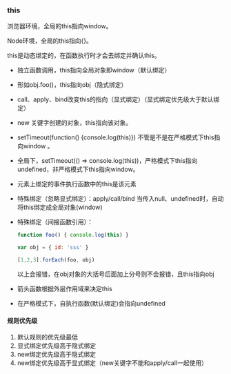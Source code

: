 ### this

浏览器环境，全局的this指向window。

Node环境，全局的this指向{}。

this是动态绑定的，在函数执行时才会去绑定并确认this。

- 独立函数调用，this指向全局对象即window（默认绑定）

- 形如obj.foo()，this指向obj（隐式绑定）

- call、apply、bind改变this的指向（显式绑定）（显式绑定优先级大于默认绑定）

- new 关键字创建的对象，this指向该对象。

- setTimeout(function() {console.log(this)})  不管是不是在严格模式下this指向window 。

- 全局下，setTimeout(() => console.log(this))，严格模式下this指向undefined，非严格模式下this指向window。

- 元素上绑定的事件执行函数中的this是该元素

- 特殊绑定（忽略显式绑定）：apply/call/bind 当传入null、undefined时，自动将this绑定成全局对象(window)

- 特殊绑定（间接函数引用）：

  ```js
  function foo() { console.log(this) }
  
  var obj = { id: 'sss' }
  
  [1,2,3].forEach(foo, obj)
  
  ```
  
  以上会报错，在obj对象的大括号后面加上分号则不会报错，且this指向obj
  
- 箭头函数根据外层作用域来决定this

- 在严格模式下，自执行函数(默认绑定)会指向undefined

#### 规则优先级

1. 默认规则的优先级最低
2. 显式绑定优先级高于隐式绑定
3. new绑定优先级高于隐式绑定
4. new绑定优先级高于显式绑定（new关键字不能和apply/call一起使用）

 
